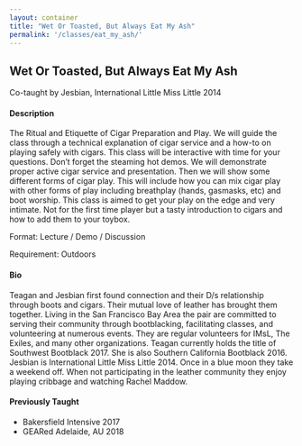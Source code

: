 ```yaml
---
layout: container
title: "Wet Or Toasted, But Always Eat My Ash"
permalink: '/classes/eat_my_ash/'
---
```


## Wet Or Toasted, But Always Eat My Ash

Co-taught by Jesbian, International Little Miss Little 2014

#### Description
The Ritual and Etiquette of Cigar Preparation and Play. We will guide the class through a technical explanation of cigar service and a how-to on playing safely with cigars. This class will be interactive with time for your questions. Don’t forget the steaming hot demos. We will demonstrate proper active cigar service and presentation. Then we will show some different forms of cigar play. This will include how you can mix cigar play with other forms of play including breathplay (hands, gasmasks, etc) and boot worship. This class is aimed to get your play on the edge and very intimate. Not for the first time player but a tasty introduction to cigars and how to add them to your toybox.

Format: Lecture / Demo / Discussion

Requirement: Outdoors

#### Bio
Teagan and Jesbian first found connection and their D/s relationship through boots and cigars. Their mutual love of leather has brought them together. Living in the San Francisco Bay Area the pair are committed to serving their community through bootblacking, facilitating classes, and volunteering at numerous events. They are regular volunteers for IMsL, The Exiles, and many other organizations. Teagan currently holds the title of Southwest Bootblack 2017. She is also Southern California Bootblack 2016. Jesbian is International Little Miss Little 2014. Once in a blue moon they take a weekend off. When not participating in the leather community they enjoy playing cribbage and watching Rachel Maddow.

#### Previously Taught
- Bakersfield Intensive 2017
- GEARed Adelaide, AU 2018
